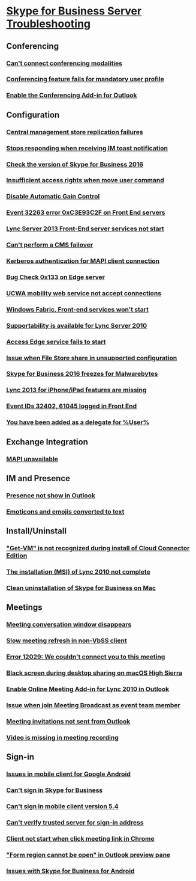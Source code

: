 # [Skype for Business Server Troubleshooting](../server.md)

## Conferencing
### [Can't connect conferencing modalities](../conferencing/cannot-connect-conferencing-modalities.md)
### [Conferencing feature fails for mandatory user profile](../conferencing/conferencing-feature-fails-for-mandatory-user.md)
### [Enable the Conferencing Add-in for Outlook](../conferencing/enable-conferencing-add-in-for-outlook.md)

## Configuration
### [Central management store replication failures](../configuration/central-management-store-replication-failures.md)
### [Stops responding when receiving IM toast notification](../configuration/not-responding-receive-toast-notification.md)
### [Check the version of Skype for Business 2016](../configuration/check-version-of-skype-for-business-2016.md)
### [Insufficient access rights when move user command](../configuration/issue-attempt-move-or-enable-user-command.md)
### [Disable Automatic Gain Control](../configuration/disable-automatic-gain-control.md)
### [Event 32263 error 0xC3E93C2F on Front End servers](../configuration/event-32263-0xc3e93c2f-front-end.md)
### [Lync Server 2013 Front-End server services not start](../configuration/front-end-services-not-start.md)
### [Can't perform a CMS failover](../configuration/cannot-perform-cms-failover.md)
### [Kerberos authentication for MAPI client connection](../configuration/kerberos-authentication-for-mapi-client.md)
### [Bug Check 0x133 on Edge server](../configuration/bugcheck-0x133-edge-server.md)
### [UCWA mobility web service not accept connections](../configuration/ucwa-mobility-web-service-not-accept-connections.md)
### [Windows Fabric, Front-end services won't start](../configuration/windows-fabric-front-end-services-not-start.md)
### [Supportability is available for Lync Server 2010](../configuration/available-supportability-lync-2010.md)
### [Access Edge service fails to start ](../configuration/lync-server-2013-access-edge-service-not-start.md)
### [Issue when File Store share in unsupported configuration](../configuration/issue-file-store-share-unsupported.md)
### [Skype for Business 2016 freezes for Malwarebytes](../configuration/skype-for-business-2016-freeze-malwarebytes.md)
### [Lync 2013 for iPhone/iPad features are missing](../configuration/lync-2013-iphone-features-missing-ios-client.md)
### [Event IDs 32402, 61045 logged in Front End](../configuration/event-32402-61045-front-end.md)
### [You have been added as a delegate for %User%](../configuration/added-as-delegate-notice.md)

## Exchange Integration
### [MAPI unavailable](../exchange-integration/mapi-unavailable.md)

## IM and Presence
### [Presence not show in Outlook](../im-presence/presence-not-show-outlook.md)
### [Emoticons and emojis converted to text](../im-presence/emoticons-and-emojis-converted-to-text.md)

## Install/Uninstall
### ["Get-VM" is not recognized during install of Cloud Connector Edition](../install-or-uninstall/get-vm-not-recognized-during-install-cloud-connector.md)
### [The installation (MSI) of Lync 2010 not complete](../install-or-uninstall/lync-2010-msi-installation-not-complete.md)
### [Clean uninstallation of Skype for Business on Mac](../install-or-uninstall/clean-uninstallation.md)

## Meetings
### [Meeting conversation window disappears](../meetings/meeting-conversation-windows-disappers.md)
### [Slow meeting refresh in non-VbSS client](../meetings/slow-meeting-refresh-non-vbss-client.md)
### [Error 12029: We couldn't connect you to this meeting](../meetings/cannot-connect-you-to-this-meeting.md)
### [Black screen during desktop sharing on macOS High Sierra](../meetings/desktop-sharing-black-screen-macos-high-sierra.md)
### [Enable Online Meeting Add-in for Lync 2010 in Outlook](../meetings/enable-online-meeting-add-in-for-lync-2010.md)
### [Issue when join Meeting Broadcast as event team member](../meetings/issue-join-meeting-broadcast.md)
### [Meeting invitations not sent from Outlook](../meetings/meeting-invitations-not-sent-from-outlook.md)
### [Video is missing in meeting recording](../meetings/video-missing-meeting-recording.md)

## Sign-in
### [Issues in mobile client for Google Android](../sign-in/issues-mobile-client-for-android.md)
### [Can't sign in Skype for Business](../sign-in/unable-to-sign-in-to-sfb.md)
### [Can't sign in mobile client version 5.4](../sign-in/cannot-sign-in-mobile-client.md)
### [Can't verify trusted server for sign-in address](../sign-in/cannot-verify-the-server-is-trusted.md)
### [Client not start when click meeting link in Chrome](../sign-in/client-not-start-click-meeting-link.md)
### ["Form region cannot be open" in Outlook preview pane](../sign-in/form-region-cannot-be-open-outlook.md)
### [Issues with Skype for Business for Android](../sign-in/issues-for-android.md)